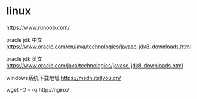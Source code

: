 # linux
https://www.runoob.com/

oracle jdk 中文  
https://www.oracle.com/cn/java/technologies/javase-jdk8-downloads.html

oracle jdk 英文  
https://www.oracle.com/java/technologies/javase-jdk8-downloads.html

windows系统下载地址
https://msdn.itellyou.cn/

wget -O - -q http://nginx/
